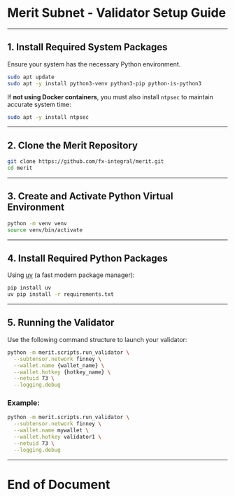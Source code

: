 # Merit Subnet - Validator Setup Guide

---

## 1. Install Required System Packages

Ensure your system has the necessary Python environment.

```bash
sudo apt update
sudo apt -y install python3-venv python3-pip python-is-python3
```

If **not using Docker containers**, you must also install `ntpsec` to maintain accurate system time:

```bash
sudo apt -y install ntpsec
```

---

## 2. Clone the Merit Repository

```bash
git clone https://github.com/fx-integral/merit.git
cd merit
```

---

## 3. Create and Activate Python Virtual Environment

```bash
python -m venv venv
source venv/bin/activate
```

---

## 4. Install Required Python Packages

Using [uv](https://github.com/astral-sh/uv) (a fast modern package manager):

```bash
pip install uv
uv pip install -r requirements.txt
```

---

## 5. Running the Validator

Use the following command structure to launch your validator:

```bash
python -m merit.scripts.run_validator \
  --subtensor.network finney \
  --wallet.name {wallet_name} \
  --wallet.hotkey {hotkey_name} \
  --netuid 73 \
  --logging.debug
```

### Example:

```bash
python -m merit.scripts.run_validator \
  --subtensor.network finney \
  --wallet.name mywallet \
  --wallet.hotkey validator1 \
  --netuid 73 \
  --logging.debug
```

---

# End of Document
